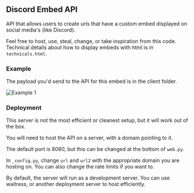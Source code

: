 ## Discord Embed API
API that allows users to create urls that have a custom embed displayed on social media's (like Discord).

Feel free to host, use, steal, change, or take inspiration from this code.
Technical details about how to display embeds with html is in `technicals.html`.

### Example
The payload you'd send to the API for this embed is in the client folder.

![Example 1](https://raw.githubusercontent.com/itschasa/e.chasa.wtf/main/example_1.jpg)

### Deployment
This server is not the most efficient or cleanest setup, but it will work out of the box.

You will need to host the API on a server, with a domain pointing to it.

The default port is 8080, but this can be changed at the bottom of `web.py`.

In `_config.py`, change `url` and `url2` with the appropriate domain you are hosting on.
You can also change the rate limits if you want to.

By default, the server will run as a development server. You can use waitress, or another deployment server to host efficiently.
